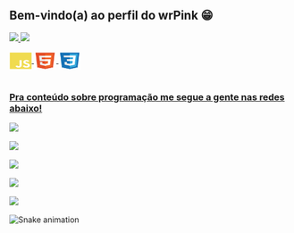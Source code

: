 
## Bem-vindo(a) ao perfil do wrPink 😁

 <div>

   <a href="https://github.com/William">

   <img height="180em" src="https://github-readme-stats.vercel.app/api?username=wrPink&show_icons=true&theme=tokyonight&include_all_commits=true&count_private=true"/>

   <img height="180em" src="https://github-readme-stats.vercel.app/api/top-langs/?username=wrPink&layout=compact&langs_count=6&theme=tokyonight"/>

</div>

<div style="display: inline_block"><br>

  <img align="center" alt="Js" height="30" width="40" src="https://raw.githubusercontent.com/devicons/devicon/master/icons/javascript/javascript-plain.svg">

  <img align="center" alt="HTML" height="30" width="40" src="https://raw.githubusercontent.com/devicons/devicon/master/icons/html5/html5-original.svg">

  <img align="center" alt="CSS" height="30" width="40" src="https://raw.githubusercontent.com/devicons/devicon/master/icons/css3/css3-original.svg">

</div>

 

 <br>

 

  ### Pra conteúdo sobre programação me segue a gente nas redes abaixo!

 

<div> 

  <a href="https://www.youtube.com/devemdobro" target="_blank"><img src="https://img.shields.io/badge/YouTube-FF0000?style=for-the-badge&logo=youtube&logoColor=white" target="_blank"></a>

  <a href="https://instagram.com/devemdobro" target="_blank"><img src="https://img.shields.io/badge/-Instagram-%23E4405F?style=for-the-badge&logo=instagram&logoColor=white" target="_blank"></a>

 <a href="https://discord.gg/5DVhGKVf4h" target="_blank"><img src="https://img.shields.io/badge/Discord-7289DA?style=for-the-badge&logo=discord&logoColor=white" target="_blank"></a> 

  <a href = "mailto:gemeos@devemdobro.com"><img src="https://img.shields.io/badge/-Gmail-%23333?style=for-the-badge&logo=gmail&logoColor=white" target="_blank"></a>

  <a href="https://www.linkedin.com/in/ricardohdias" target="_blank"><img src="https://img.shields.io/badge/-LinkedIn-%230077B5?style=for-the-badge&logo=linkedin&logoColor=white" target="_blank"></a> 

 

  ![Snake animation](https://github.com/wrPink/wrPink/blob/output/github-contribution-grid-snake.svg)

</div>












